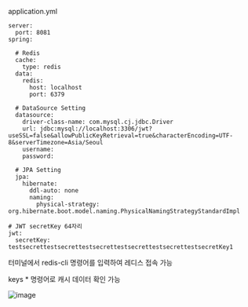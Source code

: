 application.yml 

```
server:
  port: 8081
spring:

  # Redis
  cache:
    type: redis
  data:
    redis:
      host: localhost
      port: 6379

  # DataSource Setting
  datasource:
    driver-class-name: com.mysql.cj.jdbc.Driver
    url: jdbc:mysql://localhost:3306/jwt?useSSL=false&allowPublicKeyRetrieval=true&characterEncoding=UTF-8&serverTimezone=Asia/Seoul
    username: 
    password: 

  # JPA Setting
  jpa:
    hibernate:
      ddl-auto: none
      naming:
        physical-strategy: org.hibernate.boot.model.naming.PhysicalNamingStrategyStandardImpl

# JWT secretKey 64자리
jwt:
  secretKey: testsecrettestsecrettestsecrettestsecrettestsecrettestsecretKey1
```

터미널에서 redis-cli 명령어를 입력하여 레디스 접속 가능

keys * 명령어로 캐시 데이터 확인 가능

![image](https://github.com/Jungmin-Dev/jwt/assets/74536458/d7705927-2517-4f9a-a70e-e9c8e090b160)


